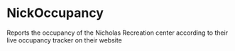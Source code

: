 # NickOccupancy
Reports the occupancy of the Nicholas Recreation center according to their live occupancy tracker on their website

